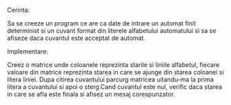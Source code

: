 Cerinta:

Sa se creeze un program ce are ca date de intrare un automat finit determinist si un cuvant format din literele alfabetului automatului si sa se afiseze daca cuvantul este acceptat de automat.

Implementare:

Creez o matrice unde coloanele reprezinta starile si liniile alfabetul, fiecare valoare din matrice reprezinta starea in care se ajunge din starea coloanei si litera liniei. Dupa citirea cuvantului parcurg matricea uitandu-ma la prima litera a cuvantului si apoi o sterg.Cand cuvantul este nul, verific daca starea in care se afla este finala si afisez un mesaj corespunzator.
